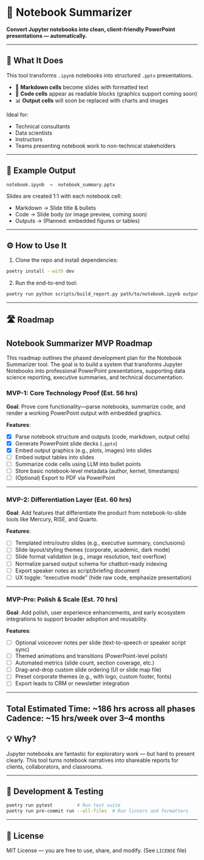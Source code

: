 
# 📘 Notebook Summarizer

**Convert Jupyter notebooks into clean, client-friendly PowerPoint presentations — automatically.**

---

## 🚀 What It Does

This tool transforms `.ipynb` notebooks into structured `.pptx` presentations.

- 📄 **Markdown cells** become slides with formatted text
- 🧠 **Code cells** appear as readable blocks (graphics support coming soon)
- 📊 **Output cells** will soon be replaced with charts and images

Ideal for:
- Technical consultants
- Data scientists
- Instructors
- Teams presenting notebook work to non-technical stakeholders

---

## 📸 Example Output

```
notebook.ipynb  →  notebook_summary.pptx
```

Slides are created 1:1 with each notebook cell:
- Markdown → Slide title & bullets
- Code → Slide body (or image preview, coming soon)
- Outputs → (Planned: embedded figures or tables)

---

## ⚙️ How to Use It

1. Clone the repo and install dependencies:

```bash
poetry install --with dev
```

2. Run the end-to-end tool:

```bash
poetry run python scripts/build_report.py path/to/notebook.ipynb output.pptx
```

---

## 🛣️ Roadmap

## Notebook Summarizer MVP Roadmap

This roadmap outlines the phased development plan for the Notebook Summarizer tool. The goal is to build a system that transforms Jupyter Notebooks into professional PowerPoint presentations, supporting data science reporting, executive summaries, and technical documentation.

### MVP-1: Core Technology Proof (Est. 56 hrs)

**Goal**: Prove core functionality—parse notebooks, summarize code, and render a working PowerPoint output with embedded graphics.

**Features**:
- [x] Parse notebook structure and outputs (code, markdown, output cells)
- [x] Generate PowerPoint slide decks (`.pptx`)
- [x] Embed output graphics (e.g., plots, images) into slides
- [ ] Embed output tables into slides
- [ ] Summarize code cells using LLM into bullet points
- [ ] Store basic notebook-level metadata (author, kernel, timestamps)
- [ ] (Optional) Export to PDF via PowerPoint

---

### MVP-2: Differentiation Layer (Est. 60 hrs)

**Goal**: Add features that differentiate the product from notebook-to-slide tools like Mercury, RISE, and Quarto.

**Features**:
- [ ] Templated intro/outro slides (e.g., executive summary, conclusions)
- [ ] Slide layout/styling themes (corporate, academic, dark mode)
- [ ] Slide format validation (e.g., image resolution, text overflow)
- [ ] Normalize parsed output schema for chatbot-ready indexing
- [ ] Export speaker notes as script/briefing document
- [ ] UX toggle: “executive mode” (hide raw code, emphasize presentation)

---

### MVP-Pro: Polish & Scale (Est. 70 hrs)

**Goal**: Add polish, user experience enhancements, and early ecosystem integrations to support broader adoption and reusability.

**Features**:
- [ ] Optional voiceover notes per slide (text-to-speech or speaker script sync)
- [ ] Themed animations and transitions (PowerPoint-level polish)
- [ ] Automated metrics (slide count, section coverage, etc.)
- [ ] Drag-and-drop custom slide ordering (UI or slide map file)
- [ ] Preset corporate themes (e.g., with logo, custom footer, fonts)
- [ ] Export leads to CRM or newsletter integration

---

**Total Estimated Time**: ~186 hrs across all phases  
**Cadence**: ~15 hrs/week over 3–4 months
---

## 💡 Why?

Jupyter notebooks are fantastic for exploratory work — but hard to present clearly. This tool turns notebook narratives into shareable reports for clients, collaborators, and classrooms.

---

## 🧪 Development & Testing

```bash
poetry run pytest         # Run test suite
poetry run pre-commit run --all-files  # Run linters and formatters
```

---

## 📄 License

MIT License — you are free to use, share, and modify. (See `LICENSE` file)
